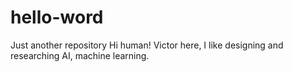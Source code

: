 # hello-word
Just another repository
Hi human!
Victor here, I like designing and researching AI, machine learning.
